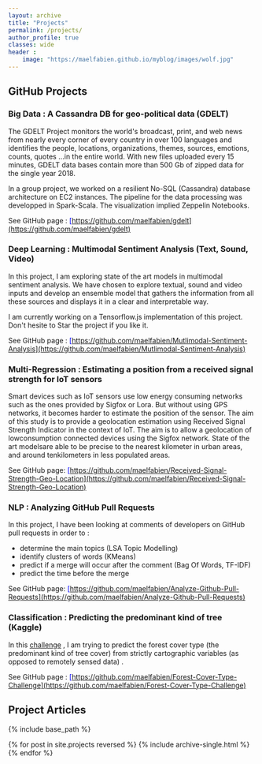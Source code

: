 ```yaml
---
layout: archive
title: "Projects"
permalink: /projects/
author_profile: true
classes: wide
header :
    image: "https://maelfabien.github.io/myblog/images/wolf.jpg"
---
```



## GitHub Projects

### Big Data : A Cassandra DB for geo-political data (GDELT)

The GDELT Project monitors the world's broadcast, print, and web news from nearly every corner of every country in over 100 languages and identifies the people, locations, organizations, themes, sources, emotions, counts, quotes ...in the entire world. With new files uploaded every 15 minutes, GDELT data bases contain more than 500 Gb of zipped data for the single year 2018.

In a group project, we worked on a resilient No-SQL (Cassandra) database architecture on EC2 instances. The pipeline for the data processing was developped in Spark-Scala. The visualization implied Zeppelin Notebooks.

See GitHub page : <span style="color:blue">[https://github.com/maelfabien/gdelt](https://github.com/maelfabien/gdelt)</span>

### Deep Learning : Multimodal Sentiment Analysis (Text, Sound, Video)

In this project, I am exploring state of the art models in multimodal sentiment analysis. We have chosen to explore textual, sound and video inputs and develop an ensemble model that gathers the information from all these sources and displays it in a clear and interpretable way.

I am currently working on a Tensorflow.js implementation of this project. Don't hesite to Star the project if you like it.

See GitHub page : <span style="color:blue">[https://github.com/maelfabien/Mutlimodal-Sentiment-Analysis](https://github.com/maelfabien/Mutlimodal-Sentiment-Analysis)</span>

### Multi-Regression : Estimating a position from a received signal strength for IoT sensors

Smart devices such as IoT sensors use low energy consuming networks such as the ones provided by Sigfox or Lora. But without using GPS networks, it becomes harder to estimate the position of the sensor. The aim of this study is to provide a geolocation estimation using Received Signal Strength Indicator in the context of IoT. The aim is to allow a geolocation of lowconsumption connected devices using the Sigfox network. State of the art modelsare able to be precise to the nearest kilometer in urban areas, and around tenkilometers in less populated areas.

See GitHub page: <span style="color:blue">[https://github.com/maelfabien/Received-Signal-Strength-Geo-Location](https://github.com/maelfabien/Received-Signal-Strength-Geo-Location)</span>

### NLP : Analyzing GitHub Pull Requests

In this project, I have been looking at comments of developers on GitHub pull requests in order to :
- determine the main topics (LSA Topic Modelling)
- identify clusters of words (KMeans)
- predict if a merge will occur after the comment (Bag Of Words, TF-IDF)
- predict the time before the merge

See GitHub page: <span style="color:blue">[https://github.com/maelfabien/Analyze-Github-Pull-Requests](https://github.com/maelfabien/Analyze-Github-Pull-Requests)</span>

### Classification : Predicting the predominant kind of tree (Kaggle)

In this [challenge](https://github.com/maelfabien/Forest-Cover-Type-Challenge) , I am trying to predict the forest cover type (the predominant kind of tree cover) from strictly cartographic variables (as opposed to remotely sensed data) . 

See GitHub page : <span style="color:blue">[https://github.com/maelfabien/Forest-Cover-Type-Challenge](https://github.com/maelfabien/Forest-Cover-Type-Challenge)</span>

## Project Articles

{% include base_path %}

{% for post in site.projects reversed %}
  {% include archive-single.html %}
{% endfor %}
